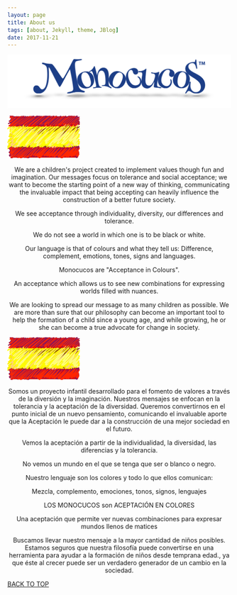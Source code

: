 ```yaml
---
layout: page
title: About us
tags: [about, Jekyll, theme, JBlog]
date: 2017-11-21
---
```


![Logo](../assets/img/logoBig.png)


![Logo](../assets/img/banderaesp.png)

<p align="center">
We are a children's project created to implement values though fun and imagination. Our messages focus on tolerance and social acceptance; we want to become the starting point of a new way of thinking, communicating the invaluable impact that being accepting can heavily influence the construction of a better future society.
<p align="center">
We see acceptance through individuality, diversity, our differences and tolerance.
<p align="center">
We do not see a world in which one is to be black or white.
<p align="center">
Our language is that of colours and what they tell us:
Difference, complement, emotions, tones, signs and languages.
<p align="center">
Monocucos are "Acceptance in Colours".
<p align="center">
An acceptance which allows us to see new combinations for expressing worlds filled with nuances.
<p align="center">
We are looking to  spread our message to as many children as possible. We are more than sure that our philosophy can become an important tool to help the formation of a child since a young age, and while growing, he or she can become a true advocate for change in society.
  
 ![Logo](../assets/img/banderaesp.png)
  
<p align="center">
Somos un proyecto infantil desarrollado para el fomento de valores a través de la diversión y la imaginación. Nuestros mensajes se enfocan en la tolerancia y la aceptación de la diversidad.   Queremos convertirnos en el punto inicial de un nuevo pensamiento,  comunicando el invaluable aporte que la Aceptación le puede dar a la construcción de una mejor sociedad en el futuro.
<p align="center">
Vemos la aceptación a partir de la individualidad, la diversidad, las diferencias y la tolerancia.
<p align="center">
No vemos un mundo en el que se tenga que ser o blanco o negro.
<p align="center">
Nuestro lenguaje son los colores y todo lo que ellos comunican:
<p align="center">
Mezcla, complemento, emociones, tonos, signos, lenguajes

 
<p align="center">
LOS MONOCUCOS son ACEPTACIÓN EN COLORES

 
<p align="center">
Una aceptación que permite ver nuevas combinaciones para expresar mundos llenos de matices

<p align="center">
Buscamos llevar nuestro mensaje  a la mayor cantidad de niños posibles. Estamos seguros que nuestra filosofía puede convertirse en una herramienta para ayudar a la formación de niños desde temprana edad., ya que éste al crecer puede ser un verdadero generador de un cambio en la sociedad.
  
  <div markdown="0"><a href="#" class="btn btn-success">BACK TO TOP</a></div>
  
